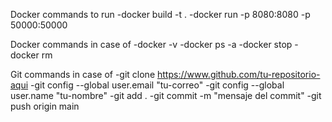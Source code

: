 Docker commands to run
-docker build -t <containerName> .
-docker run -p 8080:8080 -p 50000:50000 <containerName>

Docker commands in case of
-docker -v
-docker ps -a
-docker stop <containerId>
-docker rm <containerId>

Git commands in case of
-git clone https://www.github.com/tu-repositorio-aqui
-git config --global user.email "tu-correo"
-git config --global user.name "tu-nombre"
-git add .
-git commit -m "mensaje del commit"
-git push origin main
